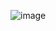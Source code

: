

![image](https://user-images.githubusercontent.com/60933760/140791792-1b02415d-e29e-45d2-af7b-749e3aca661d.png)
